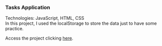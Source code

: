### Tasks Application

Technologies: JavaScript, HTML, CSS\
In this project, I used the localStorage to store the data just to have some practice.

Access the project clicking [here](https://gitribas-tasks.netlify.app/).